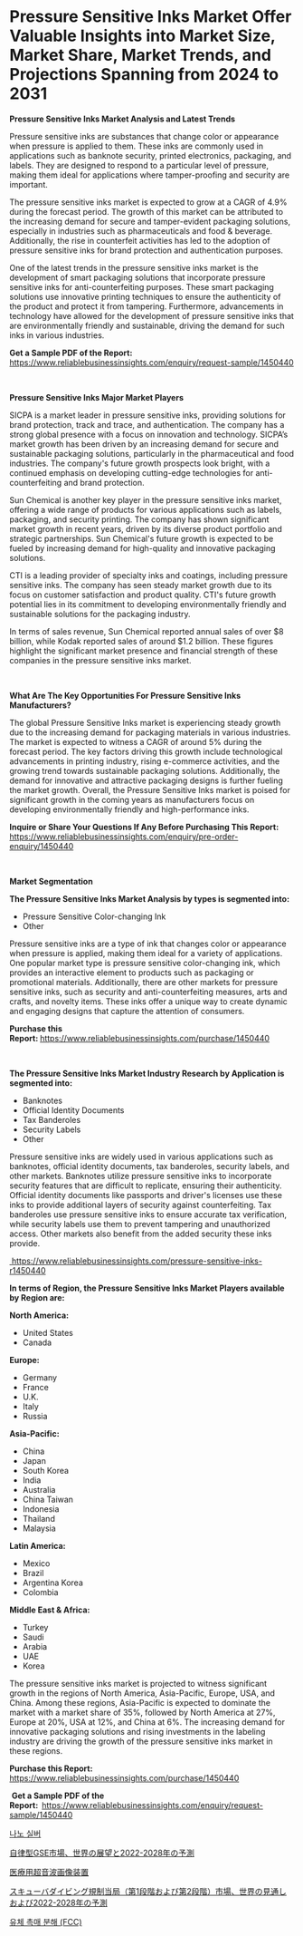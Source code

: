 <p><h1>Pressure Sensitive Inks Market Offer Valuable Insights into Market Size, Market Share, Market Trends, and Projections Spanning from 2024 to 2031</h1></p><p><strong>Pressure Sensitive Inks Market Analysis and Latest Trends</strong></p>
<p><p>Pressure sensitive inks are substances that change color or appearance when pressure is applied to them. These inks are commonly used in applications such as banknote security, printed electronics, packaging, and labels. They are designed to respond to a particular level of pressure, making them ideal for applications where tamper-proofing and security are important.</p><p>The pressure sensitive inks market is expected to grow at a CAGR of 4.9% during the forecast period. The growth of this market can be attributed to the increasing demand for secure and tamper-evident packaging solutions, especially in industries such as pharmaceuticals and food & beverage. Additionally, the rise in counterfeit activities has led to the adoption of pressure sensitive inks for brand protection and authentication purposes.</p><p>One of the latest trends in the pressure sensitive inks market is the development of smart packaging solutions that incorporate pressure sensitive inks for anti-counterfeiting purposes. These smart packaging solutions use innovative printing techniques to ensure the authenticity of the product and protect it from tampering. Furthermore, advancements in technology have allowed for the development of pressure sensitive inks that are environmentally friendly and sustainable, driving the demand for such inks in various industries.</p></p>
<p><strong>Get a Sample PDF of the Report:&nbsp;</strong> <a href="https://www.reliablebusinessinsights.com/enquiry/request-sample/1450440">https://www.reliablebusinessinsights.com/enquiry/request-sample/1450440</a></p>
<p>&nbsp;</p>
<p><strong>Pressure Sensitive Inks Major Market Players</strong></p>
<p><p>SICPA is a market leader in pressure sensitive inks, providing solutions for brand protection, track and trace, and authentication. The company has a strong global presence with a focus on innovation and technology. SICPA’s market growth has been driven by an increasing demand for secure and sustainable packaging solutions, particularly in the pharmaceutical and food industries. The company's future growth prospects look bright, with a continued emphasis on developing cutting-edge technologies for anti-counterfeiting and brand protection.</p><p>Sun Chemical is another key player in the pressure sensitive inks market, offering a wide range of products for various applications such as labels, packaging, and security printing. The company has shown significant market growth in recent years, driven by its diverse product portfolio and strategic partnerships. Sun Chemical's future growth is expected to be fueled by increasing demand for high-quality and innovative packaging solutions.</p><p>CTI is a leading provider of specialty inks and coatings, including pressure sensitive inks. The company has seen steady market growth due to its focus on customer satisfaction and product quality. CTI's future growth potential lies in its commitment to developing environmentally friendly and sustainable solutions for the packaging industry.</p><p>In terms of sales revenue, Sun Chemical reported annual sales of over $8 billion, while Kodak reported sales of around $1.2 billion. These figures highlight the significant market presence and financial strength of these companies in the pressure sensitive inks market.</p></p>
<p>&nbsp;</p>
<p><strong>What Are The Key Opportunities For Pressure Sensitive Inks Manufacturers?</strong></p>
<p><p>The global Pressure Sensitive Inks market is experiencing steady growth due to the increasing demand for packaging materials in various industries. The market is expected to witness a CAGR of around 5% during the forecast period. The key factors driving this growth include technological advancements in printing industry, rising e-commerce activities, and the growing trend towards sustainable packaging solutions. Additionally, the demand for innovative and attractive packaging designs is further fueling the market growth. Overall, the Pressure Sensitive Inks market is poised for significant growth in the coming years as manufacturers focus on developing environmentally friendly and high-performance inks.</p></p>
<p><strong>Inquire or Share Your Questions If Any Before Purchasing This Report:</strong> <a href="https://www.reliablebusinessinsights.com/enquiry/pre-order-enquiry/1450440">https://www.reliablebusinessinsights.com/enquiry/pre-order-enquiry/1450440</a></p>
<p>&nbsp;</p>
<p><strong>Market Segmentation</strong></p>
<p><strong>The Pressure Sensitive Inks Market Analysis by types is segmented into:</strong></p>
<p><ul><li>Pressure Sensitive Color-changing Ink</li><li>Other</li></ul></p>
<p><p>Pressure sensitive inks are a type of ink that changes color or appearance when pressure is applied, making them ideal for a variety of applications. One popular market type is pressure sensitive color-changing ink, which provides an interactive element to products such as packaging or promotional materials. Additionally, there are other markets for pressure sensitive inks, such as security and anti-counterfeiting measures, arts and crafts, and novelty items. These inks offer a unique way to create dynamic and engaging designs that capture the attention of consumers.</p></p>
<p><strong>Purchase this Report:&nbsp;</strong><a href="https://www.reliablebusinessinsights.com/purchase/1450440">https://www.reliablebusinessinsights.com/purchase/1450440</a></p>
<p>&nbsp;</p>
<p><strong>The Pressure Sensitive Inks Market Industry Research by Application is segmented into:</strong></p>
<p><ul><li>Banknotes</li><li>Official Identity Documents</li><li>Tax Banderoles</li><li>Security Labels</li><li>Other</li></ul></p>
<p><p>Pressure sensitive inks are widely used in various applications such as banknotes, official identity documents, tax banderoles, security labels, and other markets. Banknotes utilize pressure sensitive inks to incorporate security features that are difficult to replicate, ensuring their authenticity. Official identity documents like passports and driver's licenses use these inks to provide additional layers of security against counterfeiting. Tax banderoles use pressure sensitive inks to ensure accurate tax verification, while security labels use them to prevent tampering and unauthorized access. Other markets also benefit from the added security these inks provide.</p></p>
<p><a href="https://www.reliablebusinessinsights.com/pressure-sensitive-inks-r1450440">&nbsp;https://www.reliablebusinessinsights.com/pressure-sensitive-inks-r1450440</a></p>
<p><strong>In terms of Region, the Pressure Sensitive Inks Market Players available by Region are:</strong></p>
<p>
    <p> <strong> North America: </strong>
        <ul>
            <li>United States</li>
            <li>Canada</li>
        </ul>
        </p> 
    <p> <strong> Europe: </strong>
        <ul>
            <li>Germany</li>
            <li>France</li>
            <li>U.K.</li>
            <li>Italy</li>
            <li>Russia</li>
        </ul>
        </p> 
    <p> <strong> Asia-Pacific: </strong>
        <ul>
            <li>China</li>
            <li>Japan</li>
            <li>South Korea</li>
            <li>India</li>
            <li>Australia</li>
            <li>China Taiwan</li>
            <li>Indonesia</li>
            <li>Thailand</li>
            <li>Malaysia</li>
        </ul>
        </p> 
    <p> <strong> Latin America: </strong>
        <ul>
            <li>Mexico</li>
            <li>Brazil</li>
            <li>Argentina Korea</li>
            <li>Colombia</li>
        </ul>
        </p> 
    <p> <strong> Middle East & Africa: </strong>
        <ul>
            <li>Turkey</li>
            <li>Saudi</li>
            <li>Arabia</li>
            <li>UAE</li>
            <li>Korea</li>
        </ul>
    </p>
    </p>
<p><p>The pressure sensitive inks market is projected to witness significant growth in the regions of North America, Asia-Pacific, Europe, USA, and China. Among these regions, Asia-Pacific is expected to dominate the market with a market share of 35%, followed by North America at 27%, Europe at 20%, USA at 12%, and China at 6%. The increasing demand for innovative packaging solutions and rising investments in the labeling industry are driving the growth of the pressure sensitive inks market in these regions.</p></p>
<p><strong>Purchase this Report: </strong><a href="https://www.reliablebusinessinsights.com/purchase/1450440">https://www.reliablebusinessinsights.com/purchase/1450440</a></p>
<p>&nbsp;<strong>Get a Sample PDF of the Report:&nbsp;&nbsp;</strong><a href="https://www.reliablebusinessinsights.com/enquiry/request-sample/1450440">https://www.reliablebusinessinsights.com/enquiry/request-sample/1450440</a></p>
<p><strong></strong></p>
<p><p><a href="https://medium.com/@ishacian.georges/2024%EB%85%84%EB%B6%80%ED%84%B0-2031%EB%85%84%EA%B9%8C%EC%A7%80-%EB%82%98%EB%85%B8-%EC%8B%A4%EB%B2%84-%EC%8B%9C%EC%9E%A5-%EC%84%B1%EC%9E%A5-%EC%A0%84%EB%A7%9D-%EB%B0%8F-cagr%EB%A1%9C-%EC%98%88%EC%83%81%EB%90%98%EB%A9%B0-%EC%8B%9C%EC%9E%A5-%ED%8A%B8%EB%A0%8C%EB%93%9C-%EB%B6%84%EC%84%9D-%EC%9D%91%EC%9A%A9-%ED%94%84%EB%A1%9C%EA%B7%B8%EB%9E%A8%EB%B3%84-%EC%A7%80%EC%97%AD-%EC%A0%84%EB%A7%9D-%EB%B0%8F-%EC%88%98%EC%9D%B5-%EA%B8%B0%EC%82%AC%EB%93%A4%EC%9D%B4-%EC%9E%88%EC%8A%B5%EB%8B%88%EB%8B%A4-f19bc515604b">나노 실버</a></p><p><a href="https://medium.com/@ferandochandler2024/%E3%82%B0%E3%83%AD%E3%83%BC%E3%83%90%E3%83%AB%E8%87%AA%E5%BE%8Bgse%E5%B8%82%E5%A0%B4%E3%81%AE%E8%A9%B3%E7%B4%B0%E3%81%AA%E5%88%86%E6%9E%90-%E3%82%B0%E3%83%AD%E3%83%BC%E3%83%90%E3%83%AB%E5%B1%95%E6%9C%9B%E3%81%8A%E3%82%88%E3%81%B32022%E5%B9%B4%E3%81%8B%E3%82%892028%E5%B9%B4%E3%81%BE%E3%81%A7%E3%81%AE%E4%BA%88%E6%B8%AC%E5%B8%82%E5%A0%B4%E3%82%B9%E3%82%B3%E3%83%BC%E3%83%97%E3%81%A8-2024%E5%B9%B4%E3%81%8B%E3%82%892031%E5%B9%B4%E3%81%BE%E3%81%A7%E3%81%AE%E6%9C%9F%E9%96%93%E3%81%AB%E4%BA%88%E6%B8%AC%E3%81%95%E3%82%8C%E3%82%8B%E6%80%A5%E9%80%9F%E3%81%AA%E6%88%90%E9%95%B7%E7%8E%87-cagr-82e1d142e95a">自律型GSE市場、世界の展望と2022-2028年の予測</a></p><p><a href="https://github.com/roulaayoub-saad/Market-Research-Report-List-1/blob/main/9697429134494.md">医療用超音波画像装置</a></p><p><a href="https://medium.com/@ferandochandler2024/%E3%82%B9%E3%82%AD%E3%83%A5%E3%83%BC%E3%83%90%E3%83%80%E3%82%A4%E3%83%93%E3%83%B3%E3%82%B0-f819d1d5cfe8">スキューバダイビング規制当局（第1段階および第2段階）市場、世界の見通しおよび2022-2028年の予測</a></p><p><a href="https://medium.com/@ishacian.georges/%EC%9C%A0%EB%8F%99%EC%B4%89%EB%A7%A4%ED%81%AC%EB%9E%99%ED%82%B9-fcc-%EC%8B%9C%EC%9E%A5-%EA%B7%9C%EB%AA%A8%EB%8A%94-%EC%97%B0%ED%8F%89%EA%B7%A0-%EC%84%B1%EC%9E%A5%EB%A5%A0%EC%9D%B4-%EB%A1%9C-%EC%A6%9D%EA%B0%80%ED%95%98%EA%B3%A0-%EC%9E%88%EC%9C%BC%EB%A9%B0-%EB%B3%B8-%EB%B3%B4%EA%B3%A0%EC%84%9C%EB%8A%94-%EC%8B%9C%EC%9E%A5-%EC%84%B8%EB%B6%84%ED%99%94-%EC%84%B1%EC%9E%A5-%EB%B0%8F-2024%EB%85%84-2031%EB%85%84%EA%B9%8C%EC%A7%80%EC%9D%98-%EC%98%88%EC%B8%A1-%EB%B6%84%EC%84%9D%EC%9D%84-%EB%8B%A4%EB%A3%A8%EA%B3%A0-%EC%9E%88%EC%8A%B5%EB%8B%88%EB%8B%A4-55ae81e86314">유체 촉매 분해 (FCC)</a></p></p>